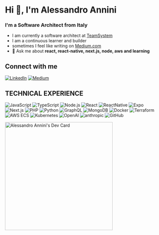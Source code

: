 # Hi 👋, I'm Alessandro Annini</h1>

### I'm a Software Architect from Italy

- I am currently a software architect at [TeamSystem](https://www.teamsystem.com/en/)
- I am a continuous learner and builder
- sometimes I feel like writing on [Medium.com](https://medium.com/@alessandro-annini)
- 💬 Ask me about **react, react-native, next.js, node, aws and learning**

## Connect with me

[![LinkedIn](https://img.shields.io/badge/LinkedIn-0a66c2?style=for-the-badge&logo=linkedin&logoColor=fff&link=https%3A%2F%2Flinkedin.com%2Fin%2Falessandroannini)](https://www.linkedin.com/in/alessandroannini/)
[![Medium](https://img.shields.io/badge/Medium-242424?style=for-the-badge&logo=medium&logoColor=fff&link=https%3A%2F%2Fmedium.com%2F%40alessandro.annini)](https://medium.com/@alessandro-annini)

## TECHNICAL EXPERIENCE

![JavaScript](https://img.shields.io/badge/JavaScript-323330?style=for-the-badge&logo=javascript&logoColor=F7DF1E) ![TypeScript](https://img.shields.io/badge/TypeScript-007ACC?style=for-the-badge&logo=typescript&logoColor=white) ![Node.js](https://img.shields.io/badge/Node.js-339933?style=for-the-badge&logo=node.js&logoColor=white) ![React](https://img.shields.io/badge/React-20232A?style=for-the-badge&logo=react&logoColor=61DAFB) ![ReactNative](https://img.shields.io/badge/React-Native-087ea4?style=for-the-badge&logo=react&logoColor=61DAFB) ![Expo](https://img.shields.io/badge/Expo-11181c?style=for-the-badge&logo=expo&logoColor=fff) ![Next.js](https://img.shields.io/badge/Next.js-000000?style=for-the-badge&logo=next.js&logoColor=white) ![PHP](https://img.shields.io/badge/PHP-777BB4?style=for-the-badge&logo=php&logoColor=white) ![Python](https://img.shields.io/badge/Python-3776AB?style=for-the-badge&logo=python&logoColor=white) ![GraphQL](https://img.shields.io/badge/GraphQL-E10098?style=for-the-badge&logo=graphql&logoColor=white) ![MongoDB](https://img.shields.io/badge/MongoDB-47A248?style=for-the-badge&logo=mongodb&logoColor=white) ![Docker](https://img.shields.io/badge/Docker-2496ED?style=for-the-badge&logo=docker&logoColor=white) ![Terraform](https://img.shields.io/badge/Terraform-7B42BC?style=for-the-badge&logo=terraform&logoColor=white) ![AWS ECS](https://img.shields.io/badge/AWS_ECS-FF9900?style=for-the-badge&logo=amazonecs&logoColor=white) ![Kubernetes](https://img.shields.io/badge/Kubernetes-326CE5?style=for-the-badge&logo=kubernetes&logoColor=white) ![OpenAI](https://img.shields.io/badge/OpenAI-00549F?style=for-the-badge&logo=openai&logoColor=white) ![anthropic](https://img.shields.io/badge/Anthropic-d97757?style=for-the-badge&logo=anthropic&logoColor=white) ![GitHub](https://img.shields.io/badge/GitHub-100000?style=for-the-badge&logo=github&logoColor=white)

<a href="https://app.daily.dev/sunrising"><img src="https://api.daily.dev/devcards/v2/8834d14d9e8b45969ff673211e5ce0b5.png?type=default&r=hr7" width="356" alt="Alessandro Annini's Dev Card"/></a>
